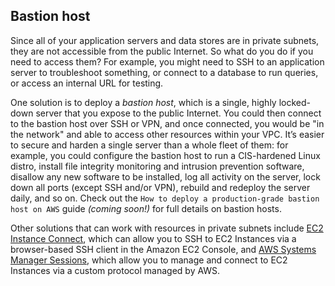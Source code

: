## Bastion host

Since all of your application servers and data stores are in private subnets, they are not accessible from the public
Internet. So what do you do if you need to access them? For example, you might need to SSH to an application server to
troubleshoot something, or connect to a database to run queries, or access an internal URL for testing.

One solution is to deploy a _bastion host_, which is a single, highly locked-down server that you expose to the public
Internet. You could then connect to the bastion host over SSH or VPN, and once connected, you would be "in the network"
and able to access other resources within your VPC. It’s easier to secure and harden a single server than a whole
fleet of them: for example, you could configure the bastion host to run a CIS-hardened Linux distro, install file
integrity monitoring and intrusion prevention software, disallow any new software to be installed, log all activity on
the server, lock down all ports (except SSH and/or VPN), rebuild and redeploy the server daily, and so on. Check out
the `How to deploy a production-grade bastion host on AWS` guide _(coming soon!)_ for full details on bastion hosts.

Other solutions that can work with resources in private subnets include
[EC2 Instance Connect](https://docs.aws.amazon.com/AWSEC2/latest/UserGuide/Connect-using-EC2-Instance-Connect.html),
which can allow you to SSH to EC2 Instances via a browser-based SSH client in the Amazon EC2 Console, and
[AWS Systems Manager Sessions](https://docs.aws.amazon.com/systems-manager/latest/userguide/session-manager.html), which
allow you to manage and connect to EC2 Instances via a custom protocol managed by AWS.



<!-- ##DOCS-SOURCER-START
{"sourcePlugin":"Service Catalog Reference","hash":"53450e48db7a4060985269eca7ac6ca2"}
##DOCS-SOURCER-END -->
